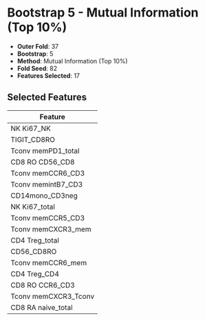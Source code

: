 # Bootstrap 5 - Mutual Information (Top 10%)

- **Outer Fold**: 37
- **Bootstrap**: 5
- **Method**: Mutual Information (Top 10%)
- **Fold Seed**: 82
- **Features Selected**: 17

## Selected Features

| Feature |
|---------|
| NK Ki67_NK |
| TIGIT_CD8RO |
| Tconv memPD1_total |
| CD8 RO CD56_CD8 |
| Tconv memCCR6_CD3 |
| Tconv memintB7_CD3 |
| CD14mono_CD3neg |
| NK Ki67_total |
| Tconv memCCR5_CD3 |
| Tconv memCXCR3_mem |
| CD4 Treg_total |
| CD56_CD8RO |
| Tconv memCCR6_mem |
| CD4 Treg_CD4 |
| CD8 RO CCR6_CD3 |
| Tconv memCXCR3_Tconv |
| CD8 RA naive_total |
